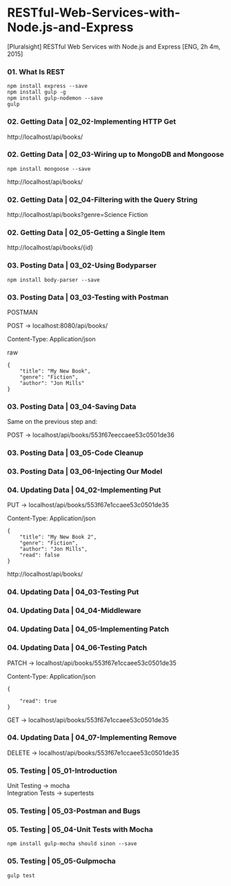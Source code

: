 # RESTful-Web-Services-with-Node.js-and-Express
[Pluralsight] RESTful Web Services with Node.js and Express [ENG, 2h 4m, 2015]


### 01. What Is REST

    npm install express --save
    npm install gulp -g
    npm install gulp-nodemon --save
    gulp


### 02. Getting Data | 02_02-Implementing HTTP Get

http://localhost/api/books/


### 02. Getting Data | 02_03-Wiring up to MongoDB and Mongoose

    npm install mongoose --save

http://localhost/api/books/


### 02. Getting Data | 02_04-Filtering with the Query String

http://localhost/api/books?genre=Science Fiction


### 02. Getting Data | 02_05-Getting a Single Item

http://localhost/api/books/{id}


### 03. Posting Data | 03_02-Using Bodyparser

    npm install body-parser --save

### 03. Posting Data | 03_03-Testing with Postman

POSTMAN

POST -> localhost:8080/api/books/

Content-Type: Application/json

raw

    {
        "title": "My New Book",
        "genre": "Fiction",
        "author": "Jon Mills"
    }


### 03. Posting Data | 03_04-Saving Data

Same on the previous step and:

POST -> localhost/api/books/553f67eeccaee53c0501de36


### 03. Posting Data | 03_05-Code Cleanup


### 03. Posting Data | 03_06-Injecting Our Model


### 04. Updating Data | 04_02-Implementing Put


PUT -> localhost/api/books/553f67e1ccaee53c0501de35

Content-Type: Application/json

    {
        "title": "My New Book 2",
        "genre": "Fiction",
        "author": "Jon Mills",
        "read": false
    }


http://localhost/api/books/


### 04. Updating Data | 04_03-Testing Put

### 04. Updating Data | 04_04-Middleware

### 04. Updating Data | 04_05-Implementing Patch

### 04. Updating Data | 04_06-Testing Patch

PATCH -> localhost/api/books/553f67e1ccaee53c0501de35

Content-Type: Application/json

    {

        "read": true
    }


GET -> localhost/api/books/553f67e1ccaee53c0501de35


### 04. Updating Data | 04_07-Implementing Remove


DELETE -> localhost/api/books/553f67e1ccaee53c0501de35



### 05. Testing | 05_01-Introduction

Unit Testing -> mocha  
Integration Tests -> supertests  

### 05. Testing | 05_03-Postman and Bugs


### 05. Testing | 05_04-Unit Tests with Mocha

    npm install gulp-mocha should sinon --save


### 05. Testing | 05_05-Gulpmocha

    gulp test
